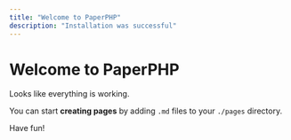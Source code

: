 ```yaml
---
title: "Welcome to PaperPHP"
description: "Installation was successful"
---
```


# Welcome to PaperPHP

Looks like everything is working. 

You can start **creating pages** by adding `.md` files to your `./pages` directory.

Have fun!